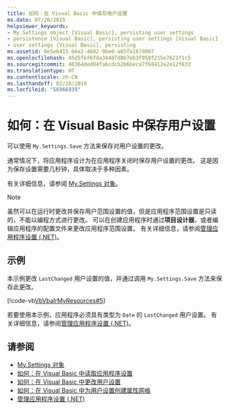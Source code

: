 ```yaml
---
title: 如何：在 Visual Basic 中保存用户设置
ms.date: 07/20/2015
helpviewer_keywords:
- My.Settings object [Visual Basic], persisting user settings
- persistence [Visual Basic], persisting user settings [Visual Basic]
- user settings [Visual Basic], persisting
ms.assetid: 0e5e6415-b6e2-4602-9be0-a65fa167d007
ms.openlocfilehash: 45d5fbf6fda34407d8b7eb3f959f215e7621f1c5
ms.sourcegitcommit: 40364ded04fa6cdcb2b6beca7f68412e2e12f633
ms.translationtype: HT
ms.contentlocale: zh-CN
ms.lasthandoff: 02/28/2019
ms.locfileid: "56966939"
---
```

# <a name="how-to-persist-user-settings-in-visual-basic"></a>如何：在 Visual Basic 中保存用户设置
可以使用 `My.Settings.Save` 方法来保存对用户设置的更改。  
  
 通常情况下，将应用程序设计为在应用程序关闭时保存用户设置的更改。 这是因为保存设置需要几秒钟，具体取决于多种因素。  
  
 有关详细信息，请参阅 [My.Settings 对象](../../../../visual-basic/language-reference/objects/my-settings-object.md)。  
  
> [!NOTE]
>  虽然可以在运行时更改并保存用户范围设置的值，但是应用程序范围设置是只读的，不能以编程方式进行更改。 可以在创建应用程序时通过**项目设计器**，或者编辑应用程序的配置文件来更改应用程序范围设置。 有关详细信息，请参阅[管理应用程序设置 (.NET)](/visualstudio/ide/managing-application-settings-dotnet)。  
  
## <a name="example"></a>示例  
 本示例更改 `LastChanged` 用户设置的值，并通过调用 `My.Settings.Save` 方法来保存此更改。  
  
 [!code-vb[VbVbalrMyResources#5](~/samples/snippets/visualbasic/VS_Snippets_VBCSharp/VbVbalrMyResources/VB/Form1.vb#5)]  
  
 若要使用本示例，应用程序必须具有类型为 `Date` 的 `LastChanged` 用户设置。 有关详细信息，请参阅[管理应用程序设置 (.NET)](/visualstudio/ide/managing-application-settings-dotnet)。  
  
## <a name="see-also"></a>请参阅
- [My.Settings 对象](../../../../visual-basic/language-reference/objects/my-settings-object.md)
- [如何：在 Visual Basic 中读取应用程序设置](../../../../visual-basic/developing-apps/programming/app-settings/how-to-read-application-settings.md)
- [如何：在 Visual Basic 中更改用户设置](../../../../visual-basic/developing-apps/programming/app-settings/how-to-change-user-settings.md)
- [如何：在 Visual Basic 中为用户设置创建属性网格](../../../../visual-basic/developing-apps/programming/app-settings/how-to-create-property-grids-for-user-settings.md)
- [管理应用程序设置 (.NET)](/visualstudio/ide/managing-application-settings-dotnet)
